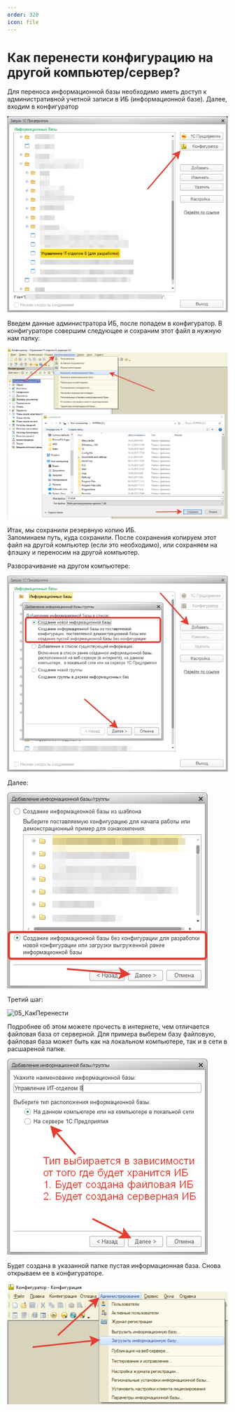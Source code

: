 ```yaml
---
order: 320
icon: file
---
```


# Как перенести конфигурацию на другой компьютер/сервер?

Для переноса информационной базы необходимо иметь доступ к административной учетной записи в ИБ (информационной базе).
Далее, входим в конфигуратор

![01_КакПеренести](static/01_КакПеренести.png)

Введем данные администратора ИБ, после попадем в конфигуратор.
В конфигураторе совершим следующее и сохраним этот файл в нужную нам папку:

![02_КакПеренести](static/02_КакПеренести.png)

Итак, мы сохранили резервную копию ИБ.   
Запоминаем путь, куда сохранили. После сохранения копируем этот файл на другой компьютер (если это необходимо), или сохраняем на флэшку и переносим на другой компьютер.

Разворачивание на другом компьютере:

![03_КакПеренести](static/03_КакПеренести.png)

Далее:


![04_КакПеренести](static/04_КакПеренести.png)

Третий шаг:

![05_КакПеренести](static/06_КакПеренести.png)

Подробнее об этом можете прочесть в интернете, чем отличается файловая база от серверной.
Для примера выберем базу файловую, файловая база может быть как на локальном компьютере, так и в сети в расшареной папке.

![06_КакПеренести](static/05_КакПеренести.png)

Будет создана в указанной папке пустая информационная база.
Снова открываем ее в конфигураторе.

![07_КакПеренести](static/07_КакПеренести.png)